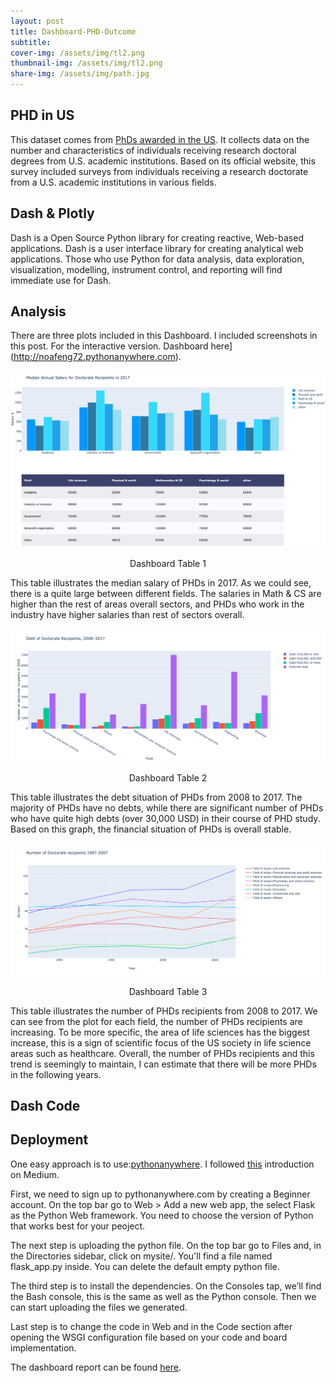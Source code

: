 ```yaml
---
layout: post
title: Dashboard-PHD-Outcome
subtitle: 
cover-img: /assets/img/tl2.png
thumbnail-img: /assets/img/tl2.png
share-img: /assets/img/path.jpg
---
```


## PHD in US

This dataset comes from [PhDs awarded in the US](https://ncses.nsf.gov/pubs/nsf19301/survey-description). It collects data on the number and characteristics of individuals receiving research doctoral degrees from U.S. academic institutions. Based on its official website, this survey included surveys from individuals receiving a research doctorate from a U.S. academic institutions in various fields.

## Dash & Plotly

Dash is a Open Source Python library for creating reactive, Web-based applications. Dash is a user interface library for creating analytical web applications. Those who use Python for data analysis, data exploration, visualization, modelling, instrument control, and reporting will find immediate use for Dash.

## Analysis

There are three plots included in this Dashboard. I included screenshots in this post. For the interactive version.
Dashboard here](http://noafeng72.pythonanywhere.com).

<div align="center">
<img src="https://raw.githubusercontent.com/yuanfeng2/yuanfeng2.github.io/master/assets/img/d3.png" >
  <p>Dashboard Table 1</p>
</div>

This table illustrates the median salary of PHDs in 2017. As we could see, there is a quite large between different fields. The salaries in Math & CS are higher than the rest of areas overall sectors, and PHDs who work in the industry have higher salaries than rest of sectors overall. 

<div align="center">
<img src="https://raw.githubusercontent.com/yuanfeng2/yuanfeng2.github.io/master/assets/img/d2.png" >
  <p>Dashboard Table 2</p>
</div>

This table illustrates the debt situation of PHDs from 2008 to 2017. The majority of PHDs have no debts, while there are significant number of PHDs who have quite high debts (over 30,000 USD) in their course of PHD study. Based on this graph, the financial situation of PHDs is overall stable.

<div align="center">
<img src="https://raw.githubusercontent.com/yuanfeng2/yuanfeng2.github.io/master/assets/img/d1.png" >
  <p>Dashboard Table 3</p>
</div>

This table illustrates the number of PHDs recipients from 2008 to 2017. We can see from the plot for each field, the number of PHDs recipients are increasing. To be more specific, the area of life sciences has the biggest increase, this is a sign of scientific focus of the US society in life science areas such as healthcare.
Overall, the number of PHDs recipients and this trend is seemingly to maintain, I can estimate that there will be more PHDs in the following years.

## Dash Code



## Deployment

One easy approach is to use:[pythonanywhere](https://www.pythonanywhere.com/). I followed [this](https://towardsdatascience.com/the-easiest-way-to-deploy-your-dash-app-for-free-f92c575bb69e) introduction on Medium.

First, we need to sign up to pythonanywhere.com by creating a Beginner account. On the top bar go to Web > Add a new web app, the select Flask as the Python Web framework. You need to choose the version of Python that works best for your peoject.

The next step is uploading the python file. On the top bar go to Files and, in the Directories sidebar, click on mysite/. You'll find a file named flask_app.py inside. You can delete the default empty python file.

The third step is to install the dependencies. On the Consoles tap, we’ll find the Bash console, this is the same as well as the Python console. Then we can start uploading the files we generated.

Last step is to change the code in Web and in the Code section after opening the WSGI configuration file based on your code and board implementation. 


The dashboard report can be found [here](http://noafeng72.pythonanywhere.com).
